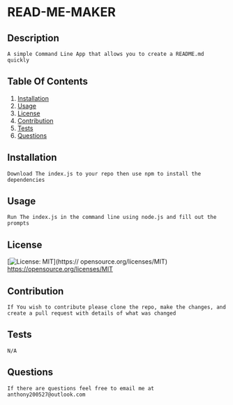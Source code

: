 # READ-ME-MAKER
  ## Description
    A simple Command Line App that allows you to create a README.md quickly
  ## Table Of Contents
  1. [Installation](##Installation)
  2. [Usage](##Usage)
  3. [License](##License)
  4. [Contribution](##Contribution)
  5. [Tests](##Tests)
  6. [Questions](##Questions)
  ## Installation
    Download The index.js to your repo then use npm to install the dependencies
  ## Usage
    Run The index.js in the command line using node.js and fill out the prompts
  ## License 
  [![License: MIT](https://img.shields.io/badge/License-MIT-yellow.svg)](https://     opensource.org/licenses/MIT)
    https://opensource.org/licenses/MIT
   
  ## Contribution
    If You wish to contribute please clone the repo, make the changes, and create a pull request with details of what was changed
  ## Tests
    N/A
  ## Questions
    If there are questions feel free to email me at anthony200527@outlook.com
